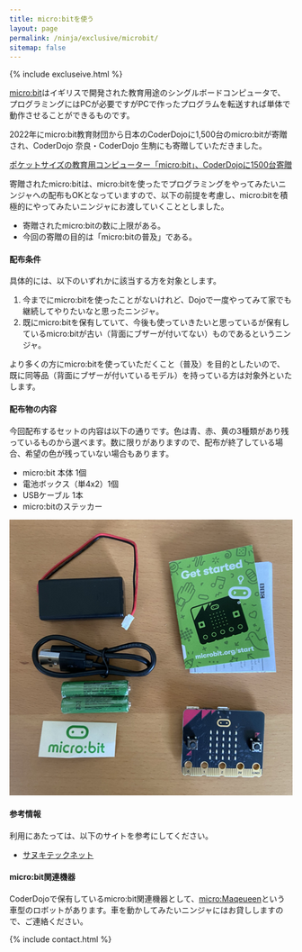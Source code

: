 ```yaml
---
title: micro:bitを使う
layout: page
permalink: /ninja/exclusive/microbit/
sitemap: false
---
```

{% include excluseive.html %}

[micro:bit](https://microbit.org/ja/)はイギリスで開発された教育用途のシングルボードコンピュータで、プログラミングにはPCが必要ですがPCで作ったプログラムを転送すれば単体で動作させることができるものです。

2022年にmicro:bit教育財団から日本のCoderDojoに1,500台のmicro:bitが寄贈され、CoderDojo 奈良・CoderDojo 生駒にも寄贈していただきました。

[ポケットサイズの教育用コンピューター「micro:bit」、CoderDojoに1500台寄贈](https://news.coderdojo.jp/2022/05/16/1500-microbits-to-coderdojo/)

寄贈されたmicro:bitは、micro:bitを使ったでプログラミングをやってみたいニンジャへの配布もOKとなっていますので、以下の前提を考慮し、micro:bitを積極的にやってみたいニンジャにお渡していくこととしました。

- 寄贈されたmicro:bitの数に上限がある。
- 今回の寄贈の目的は「micro:bitの普及」である。

#### 配布条件
具体的には、以下のいずれかに該当する方を対象とします。

1. 今までにmicro:bitを使ったことがないけれど、Dojoで一度やってみて家でも継続してやりたいなと思ったニンジャ。
2. 既にmicro:bitを保有していて、今後も使っていきたいと思っているが保有しているmicro:bitが古い（背面にブザーが付いてない）ものであるというニンジャ。

より多くの方にmicro:bitを使っていただくこと（普及）を目的としたいので、既に同等品（背面にブザーが付いているモデル）を持っている方は対象外といたします。

#### 配布物の内容
今回配布するセットの内容は以下の通りです。色は青、赤、黄の3種類があり残っているものから選べます。数に限りがありますので、配布が終了している場合、希望の色が残っていない場合もあります。

- micro:bit 本体 1個
- 電池ボックス（単4x2）1個
- USBケーブル 1本
- micro:bitのステッカー

![micro:bitセット](/assets/images/for_all/microbit.png)

#### 参考情報
利用にあたっては、以下のサイトを参考にしてください。
- [サヌキテックネット](https://sanuki-tech.net/micro-bit/)

#### micro:bit関連機器
CoderDojoで保有しているmicro:bit関連機器として、[micro:Maqeueen](https://sanuki-tech.net/micro-bit/appendix-products/dfrobot-micro-maqueen-v4/)という車型のロボットがあります。車を動かしてみたいニンジャにはお貸ししますので、ご連絡ください。

{% include contact.html %}
